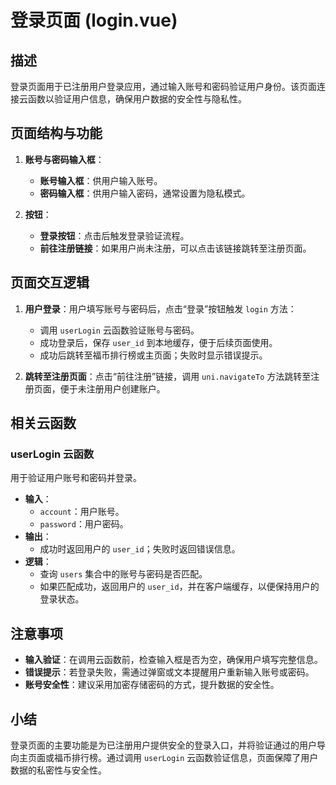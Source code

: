 # 登录页面 (login.vue)

## 描述
登录页面用于已注册用户登录应用，通过输入账号和密码验证用户身份。该页面连接云函数以验证用户信息，确保用户数据的安全性与隐私性。

## 页面结构与功能
1. **账号与密码输入框**：
   - **账号输入框**：供用户输入账号。
   - **密码输入框**：供用户输入密码，通常设置为隐私模式。

2. **按钮**：
   - **登录按钮**：点击后触发登录验证流程。
   - **前往注册链接**：如果用户尚未注册，可以点击该链接跳转至注册页面。

## 页面交互逻辑
1. **用户登录**：用户填写账号与密码后，点击“登录”按钮触发 `login` 方法：
   - 调用 `userLogin` 云函数验证账号与密码。
   - 成功登录后，保存 `user_id` 到本地缓存，便于后续页面使用。
   - 成功后跳转至福币排行榜或主页面；失败时显示错误提示。

2. **跳转至注册页面**：点击“前往注册”链接，调用 `uni.navigateTo` 方法跳转至注册页面，便于未注册用户创建账户。

## 相关云函数

### userLogin 云函数
用于验证用户账号和密码并登录。
- **输入**：
  - `account`：用户账号。
  - `password`：用户密码。
- **输出**：
  - 成功时返回用户的 `user_id`；失败时返回错误信息。
- **逻辑**：
  - 查询 `users` 集合中的账号与密码是否匹配。
  - 如果匹配成功，返回用户的 `user_id`，并在客户端缓存，以便保持用户的登录状态。

## 注意事项
- **输入验证**：在调用云函数前，检查输入框是否为空，确保用户填写完整信息。
- **错误提示**：若登录失败，需通过弹窗或文本提醒用户重新输入账号或密码。
- **账号安全性**：建议采用加密存储密码的方式，提升数据的安全性。

## 小结
登录页面的主要功能是为已注册用户提供安全的登录入口，并将验证通过的用户导向主页面或福币排行榜。通过调用 `userLogin` 云函数验证信息，页面保障了用户数据的私密性与安全性。
